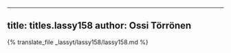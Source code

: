 
---
title: titles.lassy158
author: Ossi Törrönen
---
{% translate_file _lassyt/lassy158/lassy158.md %}